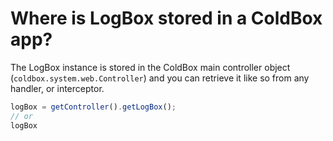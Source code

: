 # Where is LogBox stored in a ColdBox app?

The LogBox instance is stored in the ColdBox main controller object (`coldbox.system.web.Controller`) and you can retrieve it like so from any handler,  or interceptor.

```javascript
logBox = getController().getLogBox();
// or 
logBox
```